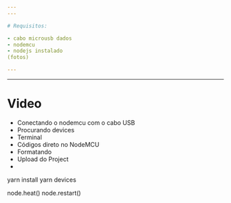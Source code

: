 ```yaml
---
---

# Requisitos:

- cabo microusb dados
- nodemcu
- nodejs instalado
(fotos)

---
```

---

# Video 
- Conectando o nodemcu com o cabo USB
- Procurando devices
- Terminal
- Códigos direto no NodeMCU
- Formatando
- Upload do Project
- 



yarn install
yarn devices

node.heat()
node.restart()
